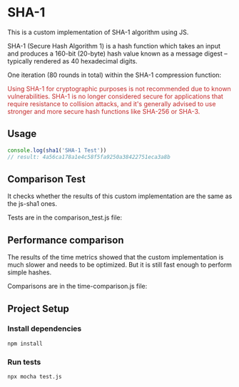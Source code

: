 # SHA-1

This is a custom implementation of SHA-1 algorithm using JS.

SHA-1 (Secure Hash Algorithm 1) is a hash function which takes an 
input and produces a 160-bit (20-byte) hash value known as a message digest – typically rendered as 40 hexadecimal digits.

One iteration (80 rounds in total) within the SHA-1 compression function:


<span style="color: #c42b2b;">Using SHA-1 for cryptographic purposes is not recommended due to known vulnerabilities. SHA-1 is no longer considered secure for applications that require resistance to collision attacks, and it's generally advised to use stronger and more secure hash functions like SHA-256 or SHA-3.</span>

## Usage

```javascript
console.log(sha1('SHA-1 Test'))
// result: 4a56ca178a1e4c58f5fa9250a38422751eca3a8b
```


## Comparison Test

It checks whether the results of this custom implementation are the same as the js-sha1 ones.

Tests are in the comparison_test.js file:


## Performance comparison
The results of the time metrics showed that the custom implementation 
is much slower and needs to be optimized. But it is still fast enough 
to perform simple hashes.

Comparisons are in the time-comparison.js file:

## Project Setup

### Install dependencies
```sh
npm install
```

### Run tests


```sh
npx mocha test.js
```
